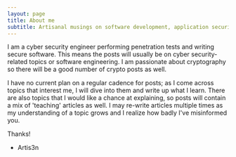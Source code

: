 ```yaml
---
layout: page
title: About me
subtitle: Artisanal musings on software development, application security, and cryptography.
---
```


I am a cyber security engineer performing penetration tests and writing secure software. This means the posts will
    usually be on cyber security-related topics or software engineering. I am passionate about cryptography so there will be a good number of crypto posts as well.

I have no current plan on a regular cadence for posts; as I come across topics that interest me, I will dive into them and write up what I learn. There are also topics that I would like a chance at explaining, so posts will contain a mix of 'teaching' articles as well. I may re-write articles multiple times as my understanding of a topic grows and I realize how badly I've misinformed you.

Thanks!

- Artis3n
